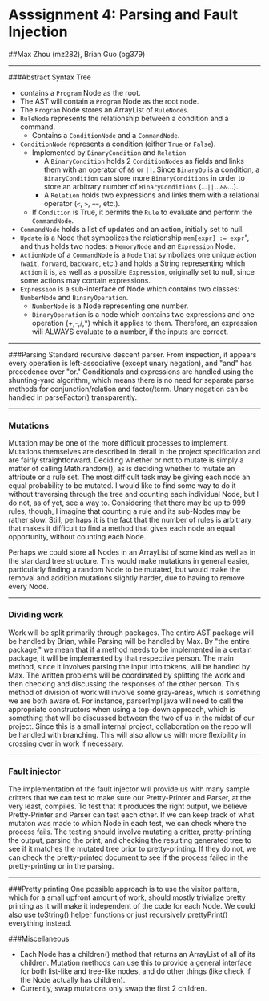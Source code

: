 # Asssignment 4: Parsing and Fault Injection
##Max Zhou (mz282), Brian Guo (bg379)
****
###Abstract Syntax Tree
* contains a `Program` Node as the root.
* The AST will contain a `Program` Node as the root node. 
*  The `Program` Node stores an ArrayList of `RuleNodes`.
*  `RuleNode` represents the relationship between a condition and a command. 
	 * Contains a `ConditionNode` and a `CommandNode`.
*  `ConditionNode` represents a condition (either `True` or `False`). 
	* Implemented by `BinaryCondition` and `Relation`
		* A `BinaryCondition` holds 2 `ConditionNodes` as fields and links them with an operator of `&&` or `||`. Since `BinaryOp` is a condition, a `BinaryCondition` can store more `BinaryConditions` in order to store an arbitrary number of `BinaryConditions` (...`||`...`&&`...).
		* A `Relation` holds two expressions and links them with a relational operator (`<`, `>`, `==`, etc.).  
	* If `Condition` is True, it permits the `Rule` to evaluate and perform the `CommandNode`.
*  `CommandNode` holds a list of updates and an action, initially set to null. 
* `Update` is a Node that symbolizes the relationship `mem[expr] := expr`", and thus holds two nodes: a `MemoryNode` and an `Expression` Node. 
* `ActionNode` of a `CommandNode` is a `Node` that symbolizes one unique action (`wait`, `forward`, `backward`, etc.) and holds a String representing which `Action` it is, as well as a possible `Expression`, originally set to null, since some actions may contain expressions.
*  `Expression` is a sub-interface of Node which contains two classes: `NumberNode` and `BinaryOperation`. 
	* `NumberNode` is a Node representing one number. 
	* `BinaryOperation` is a node which contains two expressions and one operation (+,-,/,*) which it applies to them. Therefore, an expression will ALWAYS evaluate to a number, if the inputs are correct. 
 
***
###Parsing
Standard recursive descent parser.
From inspection, it appears every operation is left-associative (except unary negation), and "and" has precedence over "or."  Conditionals and expressions are handled using the shunting-yard algorithm, which means there is no need for separate parse methods for conjunction/relation and factor/term.  Unary negation can be handled in parseFactor() transparently.
***
### Mutations
Mutation may be one of the more difficult processes to implement. Mutations themselves are described in detail in the project specification and are fairly straightforward. Deciding whether or not to mutate is simply a matter of calling Math.random(), as is deciding whether to mutate an attribute or a rule set. The most difficult task may be giving each node an equal probability to be mutated. I would like to find some way to do it without traversing through the tree and counting each individual Node, but I do not, as of yet, see a way to. Considering that there may be up to 999 rules, though, I imagine that counting a rule and its sub-Nodes may be rather slow. Still, perhaps it is the fact that the number of rules is arbitrary that makes it difficult to find a method that gives each node an equal opportunity, without counting each Node.

Perhaps we could store all Nodes in an ArrayList of some kind as well as in the standard tree structure.  This would make mutations in general easier, particularly finding a random Node to be mutated, but would make the removal and addition mutations slightly harder, due to having to remove every Node.
***
### Dividing work

Work will be split primarily through packages.  The entire AST package will be handled by Brian, while Parsing will be handled by Max.  By "the entire package," we mean that if a method needs to be implemented in a certain package, it will be implemented by that respective person. The main method, since it involves  parsing the input into tokens, will be handled by Max. The written problems will be coordinated by splitting the work and then checking and discussing the responses of the other person. This method of division of work will involve some gray-areas, which is something we are both aware of. For instance, parserImpl.java will need to call the appropriate constructors when using a top-down approach, which is something that will be discussed between the two of us in the midst of our project.  Since this is a small internal project, collaboration on the repo will be handled with branching.  This will also allow us with more flexibility in crossing over in work if necessary.
***
### Fault injector
The implementation of the fault injector will provide us with many sample critters that we can test to make sure our Pretty-Printer and Parser, at the very least, compiles. To test that it produces the right output, we believe Pretty-Printer and Parser can test each other. If we can keep track of what mutaton was made to which Node in each test, we can check where the process fails. The testing should involve mutating a critter, pretty-printing the output, parsing the print, and checking the resulting generated tree to see if it matches the mutated tree prior to pretty-printing. If they do not, we can check the pretty-printed document to see if the process failed in the pretty-printing or in the parsing.
***
###Pretty printing
One possible approach is to use the visitor pattern, which for a small upfront amount of work, should mostly trivialize pretty printing as it will make it independent of the code for each Node.  We could also use toString() helper functions or just recursively prettyPrint() everything instead.

###Miscellaneous
- Each Node has a children() method that returns an ArrayList of all of its children.  Mutation methods can use this to provide a general interface for both list-like and tree-like nodes, and do other things (like check if the Node actually has children).
- Currently, swap mutations only swap the first 2 children.
